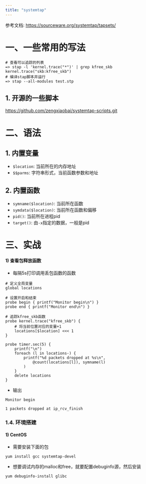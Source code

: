 ```yaml
---
title: "systemtap"
---
```


参考文档: https://sourceware.org/systemtap/tapsets/

# 一、一些常用的写法

```shell
# 查看可以追踪的列表
=> stap -l 'kernel.trace("*")' | grep kfree_skb
kernel.trace("skb:kfree_skb")
# 编译stap脚本并运行
=> stap --all-modules test.stp
```

## 1. 开源的一些脚本

https://github.com/zengxiaobai/systemtap-scripts.git

# 二、语法

## 1. 内置变量

- `$location`: 当前所在的内存地址
- `$$parms`: 字符串形式，当前函数参数和地址

## 2. 内置函数

- `symname($location)`: 当前所在函数
- `symdata($location)`: 当前所在函数和偏移
- `pid()`: 当前所在进程pid
- `target()`: 由`-x`指定的数据，一般是pid

# 三、实战

#### 1) 查看包释放函数

- 每隔5s打印调用丢包函数的函数

```shell
# 定义全局变量
global locations

# 设置开启和结束
probe begin { printf("Monitor begin\n") }
probe end { printf("Monitor end\n") }

# 追踪kfree_skb函数
probe kernel.trace("kfree_skb") {
    # 将当前位置对应的变量+1
    locations[$location] <<< 1
}

probe timer.sec(5) {
    printf("\n")
    foreach (l in locations-) {
        printf("%d packets dropped at %s\n",
            @count(locations[l]), symname(l)
        )
    }
    delete locations
}
```

- 输出

```
Monitor begin

1 packets dropped at ip_rcv_finish
```

### 1.4. 环境搭建

#### 1) CentOS

- 需要安装下面的包

```shell
yum install gcc systemtap-devel
```

- 想要调试内存的malloc和free，就要配置debuginfo源，然后安装

```shell
yum debuginfo-install glibc
```
